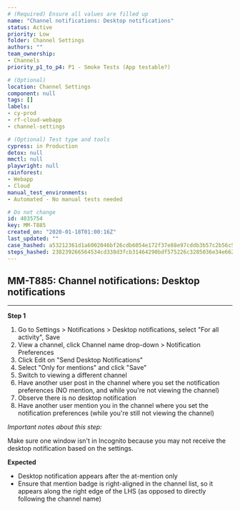 ```yaml
---
# (Required) Ensure all values are filled up
name: "Channel notifications: Desktop notifications"
status: Active
priority: Low
folder: Channel Settings
authors: ""
team_ownership: 
- Channels
priority_p1_to_p4: P1 - Smoke Tests (App testable?)

# (Optional)
location: Channel Settings
component: null
tags: []
labels: 
- cy-prod
- rf-cloud-webapp
- channel-settings

# (Optional) Test type and tools
cypress: in Production
detox: null
mmctl: null
playwright: null
rainforest: 
- Webapp
- Cloud
manual_test_environments: 
- Automated - No manual tests needed

# Do not change
id: 4035754
key: MM-T885
created_on: "2020-01-18T01:00:16Z"
last_updated: ""
case_hashed: a53212361d1a6002046bf26cdb6054e172f37e88e97cddb3b57c2b56c5aa7f1c5dd06eb10f6f3bcf9879d55cb49735c2
steps_hashed: 238239266564534cd338d3fcb31464290bdf575226c3285036e34e662f9910e6473ed025f2e390e56d662c210fb3013d
---
```


<!-- (Auto-generated) Based on frontmatter's "key" and "name" -->

## MM-T885: Channel notifications: Desktop notifications

---

**Step 1**

1. Go to Settings > Notifications > Desktop notifications, select "For all activity", Save
2. View a channel, click Channel name drop-down > Notification Preferences
3. Click Edit on "Send Desktop Notifications"
4. Select "Only for mentions" and click "Save"
5. Switch to viewing a different channel
6. Have another user post in the channel where you set the notification preferences (NO mention, and while you're not viewing the channel)
7. Observe there is no desktop notification
8. Have another user mention you in the channel where you set the notification preferences (while you're still not viewing the channel)

_Important notes about this step:_

Make sure one window isn't in Incognito because you may not receive the desktop notification based on the settings.

**Expected**

- Desktop notification appears after the at-mention only
- Ensure that mention badge is right-aligned in the channel list, so it appears along the right edge of the LHS (as opposed to directly following the channel name)
